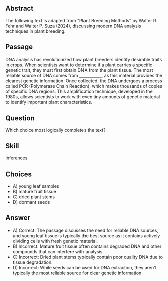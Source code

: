 ## Abstract
The following text is adapted from "Plant Breeding Methods" by Walter R. Fehr and Walter P. Suza (2024), discussing modern DNA analysis techniques in plant breeding.

## Passage
DNA analysis has revolutionized how plant breeders identify desirable traits in crops. When scientists want to determine if a plant carries a specific genetic trait, they must first obtain DNA from the plant tissue. The most reliable source of DNA comes from ___________, as this material provides the clearest genetic information. Once collected, the DNA undergoes a process called PCR (Polymerase Chain Reaction), which makes thousands of copies of specific DNA regions. This amplification technique, developed in the 1980s, allows scientists to work with even tiny amounts of genetic material to identify important plant characteristics.

## Question
Which choice most logically completes the text?

## Skill
Inferences

## Choices
- A) young leaf samples
- B) mature fruit tissue
- C) dried plant stems
- D) dormant seeds

## Answer
- A) Correct: The passage discusses the need for reliable DNA sources, and young leaf tissue is typically the best source as it contains actively dividing cells with fresh genetic material.
- B) Incorrect: Mature fruit tissue often contains degraded DNA and other compounds that can interfere with analysis.
- C) Incorrect: Dried plant stems typically contain poor quality DNA due to tissue degradation.
- D) Incorrect: While seeds can be used for DNA extraction, they aren't typically the most reliable source for clear genetic information.